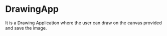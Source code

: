 # DrawingApp
It is a Drawing Application where the user can draw on the canvas provided and save the image.
